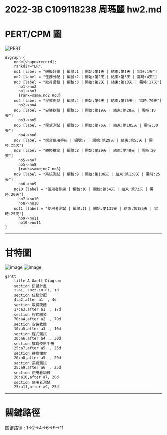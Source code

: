 # 2022-3B C109118238 周瑪麗 hw2.md

# **PERT/CPM 圖**

![PERT](PERT圖.jpg "PERT圖")

```graphviz
digraph {
	node[shape=record];
	rankdir="LR";
    no1 [label = "研擬計畫 | 編號:1 | 開始:第1天 | 結束:第1天 | 需時:1天"]
    no2 [label = "任務分配 | 編號:2 | 開始:第2天 | 結束:第5天 | 需時:4天"]
    no3 [label = "取得硬體 | 編號:3 | 開始:第2天 | 結束:第18天 | 需時:17天"]
      no1->no2
      no1->no3
      {rank=same;no2 no3}
    no4 [label = "程式開發 | 編號:4 | 開始:第6天 | 結束:第75天 | 需時:70天"]
      no2->no4
    no5 [label = "安裝軟體 | 編號:5 | 開始:第19天 | 結束:第28天 | 需時:10天"]
      no3->no5
    no6 [label = "程式測試 | 編號:6 | 開始:第76天 | 結束:第105天 | 需時:30天"]
      no4->no6
    no7 [label = "撰寫使用手冊 | 編號:7 | 開始:第29天 | 結束:第53天 | 需時:25天"]
    no8 [label = "轉換檔案 | 編號:8 | 開始:第29天 | 結束:第48天 | 需時:20天"]
      no5->no7
      no5->no8
      {rank=same;no7 no8}
    no9 [label = "系統測試 | 編號:9 | 開始:第106天 | 結束:第130天 | 需時:25天"]
      no6->no9
    no10 [label = "使用者訓練 | 編號:10 | 開始:第54天 | 結束:第73天 | 需時:20天"]
      no7->no10
      no8->no10 
    no11 [label = "使用者測試 | 編號:11 | 開始:第131天 | 結束:第155天 | 需時:25天"]
      no9->no11
      no10->no11
}
```

---

# **甘特圖**

![image](https://user-images.githubusercontent.com/94920331/194765193-eab63110-5a2d-43e7-9c65-3f8fad2ab0c1.png)
![image](https://user-images.githubusercontent.com/94920331/194766751-d2d0a034-a44e-4cda-a805-2b8abc5ea948.png)

```mermaid
gantt
    title A Gantt Diagram
    section 研擬計畫
    1:a1, 2022-10-01, 1d
    section 任務分配
    4:a2,after a1  , 4d
    section 取得硬體
    17:a3,after a1  , 17d
    section 程式開發
    70:a4,after a2  , 70d 
    section 安裝軟體
    10:a5,after a3  , 10d
    section 程式測試
    30:a6,after a4  , 30d
    section 撰寫使用手冊
    25:a7,after a5  , 25d
    section 轉換檔案
    20:a8,after a5  , 20d
    section 系統測試
    25:a9,after a6  , 25d
    section 使用者訓練
    20:a10,after a7, 20d
    section 使用者測試
    25:a11,after a9, 25d
```
---

# **關鍵路徑**

關鍵路徑 : 1->2->4->6->9->11
